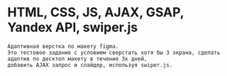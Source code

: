 # HTML, CSS, JS, AJAX, GSAP, Yandex API, swiper.js
    Адаптивная верстка по макету figma.
    Это тестовое задание с условием сверстать хотя бы 3 экрана, сделать адаптив по десктоп макету в течение 3х дней,
    добавить AJAX запрос и слайдер, используя swiper.js.
